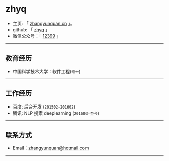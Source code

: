 # zhyq

 - 主页: 「 [zhangyunquan.cn](http://zhangyunquan.cn) 」。
 - github: 「 [zhyq](https://www.github.com/zhyq) 」
 - 微信公众号：「 [12399](http://mp.weixin.qq.com/mp/profile_ext?action=home&__biz=MzU2MTEzODg4Ng==&scene=110#wechat_redirect ) 」

---

## 教育经历

 - 中国科学技术大学：软件工程(``` 硕士 ```)

---

## 工作经历
 
 - 百度:  后台开发 (``` 201502-201602 ```)
 - 腾讯:  NLP 搜索 deeplearning (``` 201603-至今 ```)

---


## 联系方式

- Email：zhangyunquan@hotmail.com 

---

